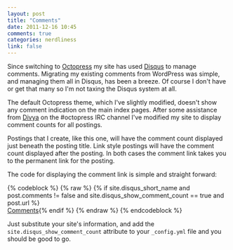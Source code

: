 ```yaml
---
layout: post
title: "Comments"
date: 2011-12-16 10:45
comments: true
categories: nerdliness
link: false
---
```

Since switching to [Octopress](http://octopress.org "Octopress") my site has used [Disqus](http://disqus.com "Disqus") to manage comments. Migrating my existing comments from WordPress was simple, and managing them all in Disqus, has been a breeze. Of course I don't have or get that many so I'm not taxing the Disqus system at all.

The default Octopress theme, which I've slightly modified, doesn't show any comment indication on the main index pages. After some assistance from [Divya](http://nimbupani.com/ "Divya Manian") on the #octopress IRC channel I've modified my site to display comment counts for all postings.

Postings that I create, like this one, will have the comment count displayed just beneath the posting title. Link style postings will have the comment count displayed after the posting. In both cases the comment link takes you to the permanent link for the posting.

The code for displaying the comment link is simple and straight forward:

{% codeblock %}
{% raw %}
{% if site.disqus_short_name and post.comments != false and site.disqus_show_comment_count == true and post.url %} 	
<a class="commentinfo" href="{{ root_url }}{{ post.url }}#disqus_thread" data-disqus-identifier="http://zanshin.net{{ post.url }}">Comments</a>{% endif %}
{% endraw %}
{% endcodeblock %}

Just substitute your site's information, and add the `site.disqus_show_comment_count` attribute to your `_config.yml` file and you should be good to go.
